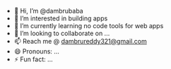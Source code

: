 - 👋 Hi, I’m @dambrubaba
- 👀 I’m interested in building apps
- 🌱 I’m currently learning no code tools for web apps
- 💞️ I’m looking to collaborate on ...
- 📫 Reach me @ dambrureddy321@gmail.com
- 😄 Pronouns: ...
- ⚡ Fun fact: ...

<!---
dambrubaba/dambrubaba is a ✨ special ✨ repository because its `README.md` (this file) appears on your GitHub profile.
You can click the Preview link to take a look at your changes.
--->
